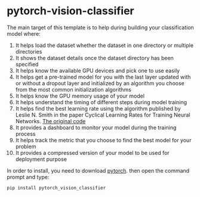 

# pytorch-vision-classifier	

The main target of this template is to help during building your classification model where:

1. It helps load the dataset whether the dataset in one directory or multiple directories
2. It shows the dataset details once the dataset directory has been specified
3. It helps know the available GPU devices and pick one to use easily
4. It helps get a pre-trained model for you with the last layer updated with or without a dropout layer and initialized by an algorithm you choose from the most common initialization algorithms
5. It helps know the GPU memory usage of your model
6. It helps understand the timing of different steps during model training
7. It helps find the best learning rate using the algorithm published by Leslie N. Smith in the paper Cyclical Learning Rates for Training Neural Networks. [The original code](https://github.com/davidtvs/pytorch-lr-finder)
8. It provides a dashboard to monitor your model during the training process
9. It helps track the metric that you choose to find the best model for your problem
10. It provides a compressed version of your model to be used for deployment purpose

In order to install, you need to download [pytorch](https://pytorch.org/get-started/locally/).
then open the command prompt and type:
```
pip install pytorch_vision_classifier
```